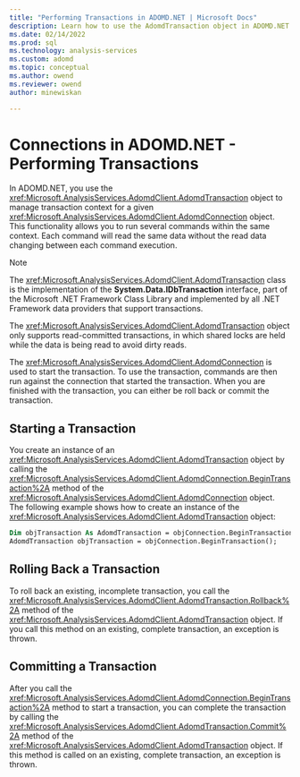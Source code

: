 ```yaml
---
title: "Performing Transactions in ADOMD.NET | Microsoft Docs"
description: Learn how to use the AdomdTransaction object in ADOMD.NET to manage transaction context for a given AdomdConnection object.
ms.date: 02/14/2022
ms.prod: sql
ms.technology: analysis-services
ms.custom: adomd
ms.topic: conceptual
ms.author: owend
ms.reviewer: owend
author: minewiskan

---
```

# Connections in ADOMD.NET - Performing Transactions
  In ADOMD.NET, you use the <xref:Microsoft.AnalysisServices.AdomdClient.AdomdTransaction> object to manage transaction context for a given <xref:Microsoft.AnalysisServices.AdomdClient.AdomdConnection> object. This functionality allows you to run several commands within the same context. Each command will read the same data without the read data changing between each command execution.  
  
> [!NOTE]  
>  The <xref:Microsoft.AnalysisServices.AdomdClient.AdomdTransaction> class is the implementation of the **System.Data.IDbTransaction** interface, part of the Microsoft .NET Framework Class Library and implemented by all .NET Framework data providers that support transactions.  
  
 The <xref:Microsoft.AnalysisServices.AdomdClient.AdomdTransaction> object only supports read-committed transactions, in which shared locks are held while the data is being read to avoid dirty reads.  
  
 The <xref:Microsoft.AnalysisServices.AdomdClient.AdomdConnection> is used to start the transaction. To use the transaction, commands are then run against the connection that started the transaction. When you are finished with the transaction, you can either be roll back or commit the transaction.  
  
## Starting a Transaction  
 You create an instance of an <xref:Microsoft.AnalysisServices.AdomdClient.AdomdTransaction> object by calling the <xref:Microsoft.AnalysisServices.AdomdClient.AdomdConnection.BeginTransaction%2A> method of the <xref:Microsoft.AnalysisServices.AdomdClient.AdomdConnection> object. The following example shows how to create an instance of the <xref:Microsoft.AnalysisServices.AdomdClient.AdomdTransaction> object:  
  
```vb  
Dim objTransaction As AdomdTransaction = objConnection.BeginTransaction()  
AdomdTransaction objTransaction = objConnection.BeginTransaction();  
```  
  
## Rolling Back a Transaction  
 To roll back an existing, incomplete transaction, you call the <xref:Microsoft.AnalysisServices.AdomdClient.AdomdTransaction.Rollback%2A> method of the <xref:Microsoft.AnalysisServices.AdomdClient.AdomdTransaction> object. If you call this method on an existing, complete transaction, an exception is thrown.  
  
## Committing a Transaction  
 After you call the <xref:Microsoft.AnalysisServices.AdomdClient.AdomdConnection.BeginTransaction%2A> method to start a transaction, you can complete the transaction by calling the <xref:Microsoft.AnalysisServices.AdomdClient.AdomdTransaction.Commit%2A> method of the <xref:Microsoft.AnalysisServices.AdomdClient.AdomdTransaction> object. If this method is called on an existing, complete transaction, an exception is thrown.  
 
  
  
